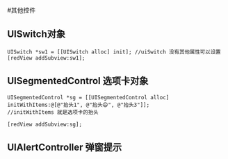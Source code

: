 #其他控件




## UISwitch对象
```
UISwitch *sw1 = [[UISwitch alloc] init]; //uiSwitch 没有其他属性可以设置
[redView addSubview:sw1];
```    
    
##  UISegmentedControl 选项卡对象
```
UISegmentedControl *sg = [[UISegmentedControl alloc] initWithItems:@[@"抬头1", @"抬头😄", @"抬头3"]]; 
//initWithItems 就是选项卡的抬头

[redView addSubview:sg];
```



## UIAlertController 弹窗提示